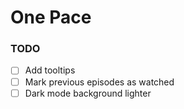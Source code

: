 # One Pace

### TODO

-   [ ] Add tooltips
-   [ ] Mark previous episodes as watched
-   [ ] Dark mode background lighter
